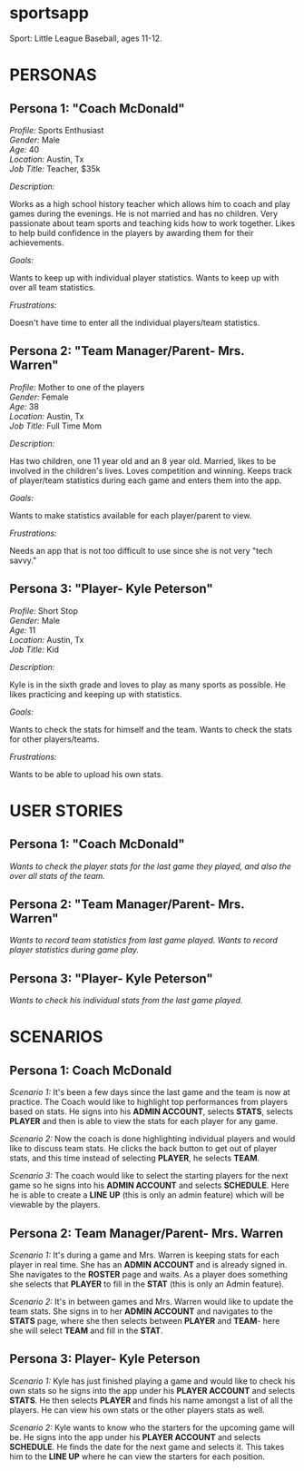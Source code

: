 # sportsapp

Sport: Little League Baseball, ages 11-12.

# PERSONAS

## Persona 1: "Coach McDonald"

_Profile:_ Sports Enthusiast  
_Gender:_ Male  
_Age:_ 40  
_Location:_ Austin, Tx  
_Job Title:_ Teacher, $35k

_Description:_

Works as a high school history teacher which allows him to coach and play games during the evenings. He is not married and has no children. Very passionate about team sports and teaching kids how to work together. Likes to help build confidence in the players by awarding them for their achievements.

_Goals:_

Wants to keep up with individual player statistics.
Wants to keep up with over all team statistics.

_Frustrations:_

Doesn't have time to enter all the individual players/team statistics.  

## Persona 2: "Team Manager/Parent- Mrs. Warren"

_Profile:_ Mother to one of the players  
_Gender:_ Female   
_Age:_ 38  
_Location:_ Austin, Tx  
_Job Title:_ Full Time Mom

_Description:_

Has two children, one 11 year old and an 8 year old. Married, likes to be involved in the children's lives. Loves competition and winning. Keeps track of player/team statistics during each game and enters them into the app.  

_Goals:_

Wants to make statistics available for each player/parent to view.

_Frustrations:_

Needs an app that is not too difficult to use since she is not very "tech savvy."

## Persona 3: "Player- Kyle Peterson"

_Profile:_ Short Stop  
_Gender:_ Male   
_Age:_ 11  
_Location:_ Austin, Tx  
_Job Title:_ Kid

_Description:_

Kyle is in the sixth grade and loves to play as many sports as possible. He likes practicing and keeping up with statistics.

_Goals:_

Wants to check the stats for himself and the team.
Wants to check the stats for other players/teams.

_Frustrations:_

Wants to be able to upload his own stats.

# USER STORIES

## Persona 1: "Coach McDonald"

_Wants to check the player stats for the last game they played, and also the over all stats of the team._

## Persona 2: "Team Manager/Parent- Mrs. Warren"

_Wants to record team statistics from last game played._
_Wants to record player statistics during game play._

## Persona 3: "Player- Kyle Peterson"

_Wants to check his individual stats from the last game played._


# SCENARIOS

## Persona 1: Coach McDonald   

_Scenario 1:_ It's been a few days since the last game and the team is now at practice. The Coach would like to highlight top performances from players based on stats. He signs into his **ADMIN ACCOUNT**, selects **STATS**, selects **PLAYER** and then is able to view the stats for each player for any game.  

_Scenario 2:_ Now the coach is done highlighting individual players and would like to discuss team stats. He clicks the back button to get out of player stats, and this time instead of selecting **PLAYER**, he selects **TEAM**.

_Scenario 3:_ The coach would like to select the starting players for the next game so he signs into his **ADMIN ACCOUNT** and selects **SCHEDULE**. Here he is able to create a **LINE UP** (this is only an admin feature) which will be viewable by the players. 

## Persona 2: Team Manager/Parent- Mrs. Warren   

_Scenario 1:_ It's during a game and Mrs. Warren is keeping stats for each player in real time. She has an **ADMIN ACCOUNT** and is already signed in. She navigates to the **ROSTER** page and waits. As a player does something she  selects that **PLAYER** to fill in the **STAT** (this is only an Admin feature).  

_Scenario 2:_ It's in between games and Mrs. Warren would like to update the team stats. She signs in to her **ADMIN ACCOUNT** and navigates to the **STATS** page, where she then selects between **PLAYER** and **TEAM**- here she will select **TEAM** and fill in the **STAT**.

## Persona 3: Player- Kyle Peterson   

_Scenario 1:_ Kyle has just finished playing a game and would like to check his own stats so he signs into the app under his **PLAYER ACCOUNT** and selects **STATS**. He then selects **PLAYER** and finds his name amongst a list of all the players. He can view his own stats or the other players stats as well.  

_Scenario 2:_ Kyle wants to know who the starters for the upcoming game will be. He signs into the app under his **PLAYER ACCOUNT** and selects **SCHEDULE**. He finds the date for the next game and selects it. This takes him to the **LINE UP** where he can view the starters for each position.
